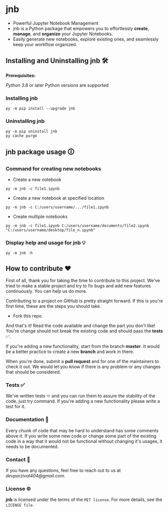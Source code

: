 

# jnb 
- Powerful Jupyter Notebook Management
- jnb is a Python package that empowers you to effortlessly **create**, **manage**, and **organize** your Jupyter Notebooks.
- Easily generate new notebooks, explore existing ones, and seamlessly keep your workflow organized.

## Installing and Uninstalling jnb 🛠️

**Prerequisites:**

_Python 3.8_ or later Python versions are supported

### Installing jnb

```
py -m pip install --upgrade jnb
```

### Uninstalling jnb
```
py -m pip uninstall jnb 
py cache purge
```

## jnb package usage 🛈

### Command for creating new notebooks

- Create a new notebook
```
py -m jnb -c file1.ipynb
```
- Create a new notebook at specified location
```
py -m jnb -c C:/users/username/.../file1.ipynb
```
- Create multiple notebooks
```
py -m jnb -c file1.ipynb C:/users/username/documents/file2.ipynb "C:/users/username/desktop/file_n.ipynb"
```

### Display help and usage for jnb 💡
```
py -m jnb -h
```

## How to contribute ❤️

First of all, thank you for taking the time to contribute to this project. 
We've tried to make a stable project and try to fix bugs and add new features continuously. You can help us do more.

Contributing to a project on GitHub is pretty straight forward. If this is you're first time, these are the steps you should take.

- Fork this repo.

And that's it! Read the code available and change the part you don't like! You're change should not break the existing code and should pass the **tests** ✅.

If you're adding a new functionality, start from the branch **master**. It would be a better practice to create a new **branch** and work in there.

When you're done, submit a ****pull request**** and for one of the maintainers to check it out. We would let you know if there is any problem or any changes that should be considered.

### Tests ✅
We've written tests ♾️ and you can run them to assure the stability of the code, just try command. If you're adding a new functionality please write a test for it.

### Documentation 📜
Every chunk of code that may be hard to understand has some comments above it. If you write some new code or change some part of the existing code in a way that it would not be functional without changing it's usages, it needs to be documented.

### Contact 📧
If you have any questions, feel free to reach out to us at _devparzival404@gmail.com_.

### License ©️
**jnb** is licensed under the terms of the ```MIT license```. For more details, see the ```LICENSE file```.